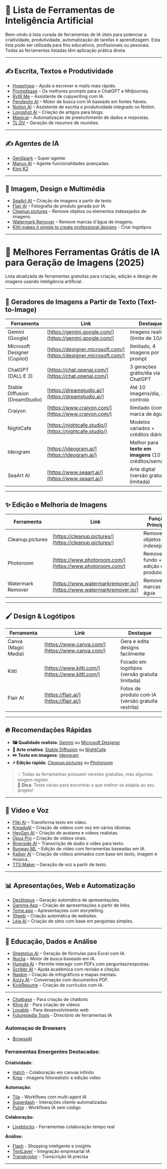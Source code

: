 
# 🌟 Lista de Ferramentas de Inteligência Artificial

Bem-vindo à lista curada de ferramentas de IA úteis para potenciar a criatividade, produtividade, automatização de tarefas e aprendizagem. Esta lista pode ser utilizada para fins educativos, profissionais ou pessoais. Todas as ferramentas listadas têm aplicação prática direta.

---

## ✍️ Escrita, Textos e Produtividade

- [Hypertype](https://www.hypertype.co/) – Ajuda a escrever e-mails mais rápido.  
- [Promptbase](https://promptbase.com/) – Os melhores prompts para o ChatGPT e Midjourney.  
- [RytR Me](https://rytr.me/) – Assistente de copywriting com IA.  
- [Perplexity AI](https://www.perplexity.ai/) – Motor de busca com IA baseado em fontes fiáveis.  
- [Notion AI](https://www.notion.so/product/ai) – Assistente de escrita e produtividade integrado no Notion.  
- [Longshot AI](https://www.longshot.ai/) – Criação de artigos para blogs.  
- [Magical](https://www.getmagical.com/) – Automatização de preenchimento de dados e respostas.  
- [TL;DV](https://tldv.io/) – Geração de resumos de reuniões.

---

## ✍️ Agentes de IA
- [GenSpark](ttps://www.genspark.ai/) – Super agente
- [Manus AI](https://www.manus.ai/) – Agente funcionalidades avançadas.  
- [Kimi K2](https://www.kimi.com/)

---

## 🎨 Imagem, Design e Multimédia

- [SeaArt AI](https://www.seaart.ai/) – Criação de imagens a partir de texto.  
- [Flair AI](https://flair.ai/) – Fotografia de produto gerada por IA.  
- [Cleanup.pictures](https://cleanup.pictures/) – Remove objetos ou elementos indesejados de imagens.  
- [Watermark Remover](https://www.watermarkremover.io/) – Remove marcas d'água de imagens.
- [Kittl makes it simple to create professional designs](https://www.kittl.com/) - Criar logotipos
---

# 🎨 Melhores Ferramentas Grátis de IA para Geração de Imagens (2025)

Lista atualizada de ferramentas gratuitas para criação, edição e design de imagens usando inteligência artificial.

---

## 🌟 **Geradores de Imagens a Partir de Texto (Text-to-Image)**

| Ferramenta | Link | Destaque |
|-----------|------|----------|
| Gemini (Google) | [https://gemini.google.com/](https://gemini.google.com/) | Imagens realistas (limite de 10/dia) |
| Microsoft Designer (Copilot) | [https://designer.microsoft.com/](https://designer.microsoft.com/) | Ilimitado, 4 imagens por prompt |
| ChatGPT (DALL·E 3) | [https://chat.openai.com/](https://chat.openai.com/) | 3 gerações grátis/dia via ChatGPT |
| Stable Diffusion (DreamStudio) | [https://dreamstudio.ai/](https://dreamstudio.ai/) | Até 10 imagens/dia, alto controlo |
| Craiyon | [https://www.craiyon.com/](https://www.craiyon.com/) | Ilimitado (com marca de água) |
| NightCafe | [https://nightcafe.studio/](https://nightcafe.studio/) | Modelos variados + créditos diários |
| Ideogram | [https://ideogram.ai/](https://ideogram.ai/) | Melhor para **texto em imagens** (10 créditos/semana) |
| SeaArt AI | [https://www.seaart.ai/](https://www.seaart.ai/) | Arte digital (versão gratuita limitada) |

---

## ✨ **Edição e Melhoria de Imagens**

| Ferramenta | Link | Função Principal |
|-----------|------|------------------|
| Cleanup.pictures | [https://cleanup.pictures/](https://cleanup.pictures/) | Remove objetos indesejados |
| Photoroom | [https://www.photoroom.com/](https://www.photoroom.com/) | Remove fundo + edição de produtos |
| Watermark Remover | [https://www.watermarkremover.io/](https://www.watermarkremover.io/) | Remove marcas de água |

---

## 🖌️ **Design & Logótipos**

| Ferramenta | Link | Destaque |
|-----------|------|----------|
| Canva (Magic Media) | [https://www.canva.com/](https://www.canva.com/) | Gera e edita designs facilmente |
| Kittl | [https://www.kittl.com/](https://www.kittl.com/) | Focado em logótipos (versão gratuita limitada) |
| Flair AI | [https://flair.ai/](https://flair.ai/) | Fotos de produto com IA (versão gratuita restrita) |

---

## 🔥 **Recomendações Rápidas**

- **🖼️ Qualidade realista**: [Gemini](https://gemini.google.com/) ou [Microsoft Designer](https://designer.microsoft.com/)
- **🎨 Arte criativa**: [Stable Diffusion](https://dreamstudio.ai/) ou [NightCafe](https://nightcafe.studio/)
- **✏️ Texto em imagens**: [Ideogram](https://ideogram.ai/)
- **⚡ Edição rápida**: [Cleanup.pictures](https://cleanup.pictures/) ou [Photoroom](https://www.photoroom.com/)

> 💡 Todas as ferramentas possuem versões gratuitas, mas algumas exigem registo.  
> 📌 **Dica**: Teste várias para encontrar a que melhor se adapta ao seu projeto!


---
## 🎥 Vídeo e Voz

- [Fliki AI](https://fliki.ai/) – Transforma texto em vídeo.  
- [KreadoAI](https://www.kreadoai.com/) – Criação de vídeos com voz em vários idiomas.  
- [HeyGen AI](https://www.heygen.com/) – Criação de avatares e vídeos realistas.  
- [Opus Pro](https://www.opus.pro/) – Criação de vídeos virais.  
- [Riverside AI](https://riverside.fm/) – Transcrição de áudio e vídeo para texto.  
- [Runway ML](https://runwayml.com/) – Edição de vídeo com ferramentas baseadas em IA.  
- [Kaiber AI](https://www.kaiber.ai/) – Criação de vídeos animados com base em texto, imagem e música.  
- [TTS Maker](https://ttsmaker.com/) – Geração de voz a partir de texto.

---

## 📊 Apresentações, Web e Automatização

- [Decktopus](https://www.decktopus.com/) – Geração automática de apresentações.  
- [Gamma App](https://gamma.app/) – Criação de apresentações a partir de links.  
- [Tome.app](https://tome.app/) – Apresentações com storytelling.  
- [10web](https://10web.io/) – Criação automática de websites.  
- [Leia AI](https://www.leia.com/) – Criação de sites com base em perguntas simples.

---

## 🧠 Educação, Dados e Análise

- [Sheetplus AI](https://www.sheetplus.ai/) – Geração de fórmulas para Excel com IA.  
- [Nuclia](https://nuclia.com/) – Motor de busca baseado em IA.  
- [Humata AI](https://www.humata.ai/) – Permite interagir com PDFs com perguntas/respostas.  
- [Scribbr AI](https://www.scribbr.com/) – Ajuda académica com revisão e citação.  
- [Napkin](https://napkin.io/) – Criação de infográficos e mapas mentais.  
- [Aizzy AI](https://aizzy.ai/) – Conversação com documentos PDF.  
- [KickResume](https://www.kickresume.com/) – Criação de currículos com IA.

---

- [Chatbase](https://www.chatbase.co/) - Para criação de chatbots
- [Kling AI](https://www.futurepedia.io/tool/kling) - Para criação de vídeos
- [Lovable](https://www.futurepedia.io/tool/lovable) - Para desenvolvimento web
- [Futurepedia Tools](https://www.futurepedia.io/) - Directório de ferramentas IA


### Automaçao de Browsers 

- [BrowseAI](https://www.browse.ai/)

### Ferramentas Emergentes Destacadas:

**Criatividade:**
- [Hatch](https://www.futurepedia.io/tool/hatch) - Colaboração em canvas infinito
- [Krea](https://www.futurepedia.io/tool/krea) - Imagens fotorealistic e edição vídeo

**Automação:**
- [Tila](https://www.futurepedia.io/tool/tila) - Workflows com multi-agent IA
- [Superdash](https://www.futurepedia.io/tool/superdash) - Interações cliente automatizadas
- [Pulze](https://www.futurepedia.io/tool/pulze) - Workflows IA sem código

**Colaboração:**
- [Liveblocks](https://www.futurepedia.io/tool/liveblocks) - Ferramentas colaboração tempo real

**Análise:**
- [Flash](https://www.futurepedia.io/tool/flash) - Shopping inteligente e insights
- [TextLayer](https://www.futurepedia.io/tool/textlayer) - Integração empresarial IA
- [Transkriptor](https://www.futurepedia.io/tool/transkriptor) - Transcrição IA precisa




---

